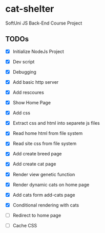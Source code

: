# cat-shelter
SoftUni JS Back-End Course Project

## TODOs
 - [x] Initialize NodeJs Project
 - [x] Dev script
 - [x] Debugging
 - [x] Add basic http server
 - [x] Add rescoures
 - [x] Show Home Page
 - [x] Add css
 - [x] Extract css and html into separete js files
 - [x] Read home html from file system
 - [x] Read site css from file system
 - [x] Add create breed page
 - [x] Add create cat page
 - [x] Render view genetic function
 - [x] Render dynamic cats on home page
 - [x] Add cats form add-cats page
 - [x] Conditional rendering with cats
 - [ ] Redirect to home page




 - [ ] Cache CSS